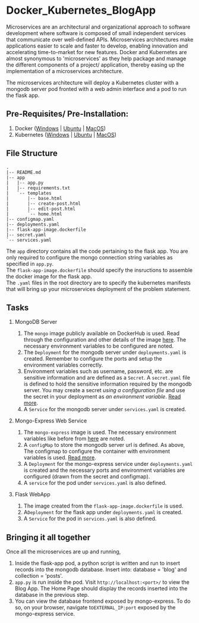 # Docker_Kubernetes_BlogApp

Microservices are an architectural and organizational approach to software development where software is composed of small independent services that communicate over well-defined APIs. Microservices architectures make applications easier to scale and faster to develop, enabling innovation and accelerating time-to-market for new features.
Docker and Kubernetes are almost synonymous to 'microservices' as they help package and manage the different components of a project/ application, thereby easing up the implementation of a microservices architecture.

The microservices architecture will deploy a Kubernetes cluster with a mongodb server pod fronted with a web admin interface and a pod to run the flask app.

## Pre-Requisites/ Pre-Installation:
1. Docker ([Windows](https://docs.docker.com/desktop/windows/install/) | [Ubuntu](https://docs.docker.com/engine/install/ubuntu/#:~:text=Install%20from%20a%20package&text=Go%20to%20https%3A%2F%2Fdownload,version%20you%20want%20to%20install) | [MacOS](https://docs.docker.com/desktop/mac/install/))
2. Kubernetes ([Windows](https://birthday.play-with-docker.com/kubernetes-docker-desktop/) | [Ubuntu](https://kubernetes.io/docs/tasks/tools/install-kubectl-linux/) | [MacOS](https://birthday.play-with-docker.com/kubernetes-docker-desktop/))

## File Structure
```
.
|-- README.md
|-- app
|   |-- app.py
|   |-- requirements.txt
|   `-- templates
|       |-- base.html
|       |-- create-post.html
|       |-- edit-post.html
|       `-- home.html
|-- configmap.yaml
|-- deployments.yaml
|-- flask-app-image.dockerfile
|-- secret.yaml
`-- services.yaml
```
The `app` directory contains all the code pertaining to the flask app. You are only required to configure the mongo connection string variables as specified in `app.py`.  
The `flask-app-image.dockerfile` should specify the insructions to assemble the docker image for the flask app.  
The `.yaml` files in the root directory are to specify the kubernetes manifests that will bring up your microservices deployment of the problem statement.

## Tasks
1. MongoDB Server
    1. The `mongo` image publicly available on DockerHub is used. Read through the configuration and other details of the image [here](https://hub.docker.com/_/mongo). The necessary environment variables to be configured are noted.
    2. The `Deployment` for the mongodb server under `deployments.yaml` is created. Remember to configure the ports and setup the environment variables correctly.
    3. Environment variables such as username, password, etc. are sensitive information and are defined as a `Secret`. A `secret.yaml` file is defined to hold the sensitive information required by the mongodb server. You may create a secret _using a configuration file_ and use the secret in your deployment as _an environment variable_.  [Read more](https://newrelic.com/blog/how-to-relic/how-to-use-kubernetes-secrets).
    4. A `Service` for the mongodb server under `services.yaml` is created.

2. Mongo-Express Web Service
    1. The `mongo-express` image is used. The necessary environment variables like before from [here](https://hub.docker.com/_/mongo-express) are noted.
    2. A `configMap` to store the mongodb server url is defined. As above, The configmap to configure the container with environment variables is used. [Read more](https://kubernetes.io/docs/concepts/configuration/configmap/).
    3. A `Deployment` for the mongo-express service under `deployments.yaml` is created and the necessary ports and environment variables are configured (drawn from the secret and configmap).
    4. A `service` for the pod under `services.yaml` is also defined.

3.  Flask WebApp
    1. The image created from the `flask-app-image.dockerfile` is used.
    2. A`Deployment` for the flask app under `deployments.yaml` is created.
    3. A `Service` for the pod in `services.yaml` is also defined.  


## Bringing it all together
Once all the microservices are up and running,
1. Inside the flask-app pod, a python script is written and run to insert records into the mongodb database. Insert into: database = 'blog' and collection = 'posts'.
2. `app.py` is run inside the pod. Visit `http://localhost:<port>/` to view the Blog App. The Home Page should display the records inserted into the database in the previous step.
3. You can view the database frontend exposed by mongo-express. To do so, on your browser, navigate to`EXTERNAL_IP:port` exposed by the mongo-express service. 
